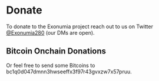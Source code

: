 # Donate 

To donate to the Exonumia project reach out to us on Twitter [@Exonumia280](https://twitter.com/exonumia280) (our DMs are open).

## Bitcoin Onchain Donations

Or feel free to send some Bitcoins to bc1q0d047dmnn3hwseeffx3f97r43gvxzw7x57pruu.



